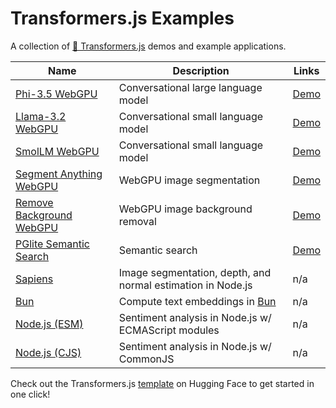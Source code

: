 # Transformers.js Examples

A collection of [🤗 Transformers.js](https://huggingface.co/docs/transformers.js) demos and example applications.

| Name                                                    | Description                                                 | Links                                                                          |
| ------------------------------------------------------- | ----------------------------------------------------------- | ------------------------------------------------------------------------------ |
| [Phi-3.5 WebGPU](./phi-3.5-webgpu/)                     | Conversational large language model                         | [Demo](https://huggingface.co/spaces/webml-community/phi-3.5-webgpu)           |
| [Llama-3.2 WebGPU](./llama-3.2-webgpu/)                 | Conversational small language model                         | [Demo](https://huggingface.co/spaces/webml-community/llama-3.2-webgpu)         |
| [SmolLM WebGPU](./smollm-webgpu/)                       | Conversational small language model                         | [Demo](https://huggingface.co/spaces/webml-community/smollm-webgpu)            |
| [Segment Anything WebGPU](./segment-anything-webgpu/)   | WebGPU image segmentation                                   | [Demo](https://huggingface.co/spaces/webml-community/segment-anything-webgpu)  |
| [Remove Background WebGPU](./remove-background-webgpu/) | WebGPU image background removal                             | [Demo](https://huggingface.co/spaces/webml-community/remove-background-webgpu) |
| [PGlite Semantic Search](./pglite-semantic-search/)     | Semantic search                                             | [Demo](https://huggingface.co/spaces/thorwebdev/pglite-semantic-search)        |
| [Sapiens](./sapiens-node/)                              | Image segmentation, depth, and normal estimation in Node.js | n/a                                                                            |
| [Bun](./bun/)                                           | Compute text embeddings in [Bun](https://bun.sh/)           | n/a                                                                            |
| [Node.js (ESM)](./node-esm/)                            | Sentiment analysis in Node.js w/ ECMAScript modules         | n/a                                                                            |
| [Node.js (CJS)](./node-cjs/)                            | Sentiment analysis in Node.js w/ CommonJS                   | n/a                                                                            |

Check out the Transformers.js [template](https://huggingface.co/new-space?template=static-templates%2Ftransformers.js) on Hugging Face to get started in one click!
